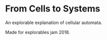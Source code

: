 # From Cells to Systems

An explorable explanation of cellular automata.

Made for explorables jam 2018.

